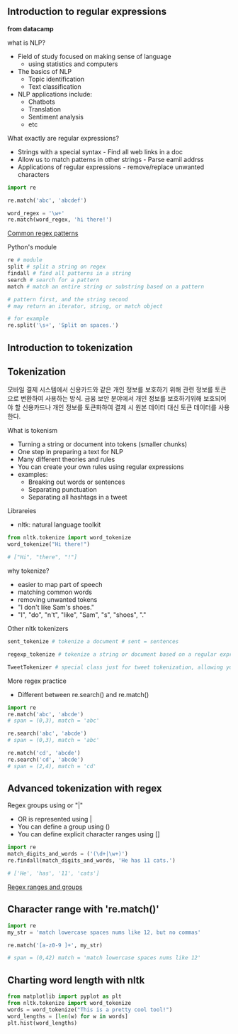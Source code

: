 ## Introduction to regular expressions
**from datacamp**

what is NLP?

- Field of study focused on making sense of language
    - using statistics and computers
- The basics of NLP
    - Topic identification
    - Text classification
- NLP applications include:
    - Chatbots
    - Translation
    - Sentiment analysis
    - etc

What exactly are regular expressions?

- Strings with a special syntax - Find all web links in a doc
- Allow us to match patterns in other strings - Parse eamil addrss
- Applications of regular expressions - remove/replace unwanted characters

```python
import re

re.match('abc', 'abcdef')

word_regex = '\w+'
re.match(word_regex, 'hi there!')
```

[Common regex patterns](https://www.notion.so/f0331c66cd344661b1eceedb9675bb98)

Python's module

```python
re # module
split # split a string on regex
findall # find all patterns in a string
search # search for a pattern
match # match an entire string or substring based on a pattern

# pattern first, and the string second
# may return an iterator, string, or match object

# for example
re.split('\s+', 'Split on spaces.')
```

## Introduction to tokenization

## Tokenization

모바일 결제 시스템에서 신용카드와 같은 개인 정보를 보호하기 위해 관련 정보를 토큰으로 변환하여 사용하는 방식. 금융 보안 분야에서 개인 정보를 보호하기위해 보호되어야 할 신용카드나 개인 정보를 토큰화하여 결제 시 원본 데이터 대신 토큰 데이터를 사용한다. 

What is tokenism 

- Turning a string or document into tokens (smaller chunks)
- One step in preparing a text for NLP
- Many different theories and rules
- You can create your own rules using regular expressions
- examples:
    - Breaking out words or sentences
    - Separating punctuation
    - Separating all hashtags in a tweet

Librareies

- nltk: natural language toolkit

```python
from nltk.tokenize import word_tokenize
word_tokenize("Hi there!")

# ["Hi", "there", "!"]
```

why tokenize?

- easier to map part of speech
- matching common words
- removing unwanted tokens
- "I don't like Sam's shoes."
- "I", "do", "n't", "like", "Sam", "s", "shoes", "."

Other nltk tokenizers

```python
sent_tokenize # tokenize a document # sent = sentences

regexp_tokenize # tokenize a string or document based on a regular expression pattern

TweetTokenizer # special class just for tweet tokenization, allowing you to separate hashtags, mentions and lots of exclamation points!
```

More regex practice

- Different between re.search() and re.match()

```python
import re 
re.match('abc', 'abcde')
# span = (0,3), match = 'abc'

re.search('abc', 'abcde')
# span = (0,3), match = 'abc'

re.match('cd', 'abcde')
re.search('cd', 'abcde')
# span = (2,4), match = 'cd'
```

## Advanced tokenization with regex

Regex groups using or "|"

- OR is represented using |
- You can define a group using ()
- You can define explicit character ranges using []

```python
import re
match_digits_and_words = ('(\d+|\w+)')
re.findall(match_digits_and_words, 'He has 11 cats.')

# ['He', 'has', '11', 'cats']
```

[Regex ranges and groups](https://www.notion.so/0af99964c01b43ed99700568965befda)

## Character range with 're.match()'

```python
import re
my_str = 'match lowercase spaces nums like 12, but no commas'

re.match('[a-z0-9 ]+', my_str)

# span = (0,42) match = 'match lowercase spaces nums like 12'
```

## Charting word length with nltk

```python
from matplotlib import pyplot as plt
from nltk.tokenize import word_tokenize
words = word_tokenize("This is a pretty cool tool!")
word_lengths = [len(w) for w in words]
plt.hist(word_lengths)

```
